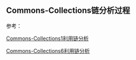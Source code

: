 ## Commons-Collections链分析过程
参考：

[Commons-Collections1利用链分析](https://shear1n.github.io/2024/01/18/Commons-Collections%E5%88%A9%E7%94%A8%E9%93%BE%E5%88%86%E6%9E%90/)

[Commons-Collections6利用链分析](https://shear1n.github.io/2024/01/19/Commons-Collections6%E5%88%A9%E7%94%A8%E9%93%BE%E5%88%86%E6%9E%90/)
